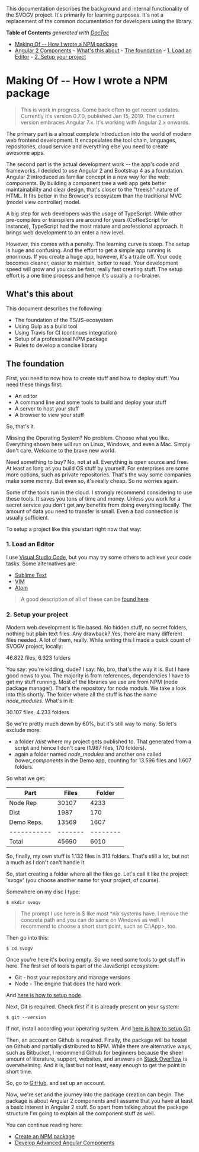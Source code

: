 This documentation describes the background and internal functionality of the SVOGV project. It's primarily for learning purposes.
It's not a replacement of the common documentation for developers using the library.

**Table of Contents** _generated with [DocToc](http://doctoc.herokuapp.com/)_

- [Making Of -- How I wrote a NPM package](#)
- [Angular 2 Components](#) - [What's this about](#) - [The foundation](#) - [1. Load an Editor](#) - [2. Setup your project](#)

# Making Of -- How I wrote a NPM package

> This is work in progress. Come back often to get recent updates. Currently it's version 0.7.0, published Jan 15, 2019. The current version embraces Angular 7.x. It's working with Angular 2.x onwards.

The primary part is a almost complete introduction into the world of modern web frontend development. It encapsulates the
tool chain, languages, repositories, cloud service and everything else you need to create awesome apps.

The second part is the actual development work -- the app's code and frameworks. I decided to use Angular 2 and Bootstrap 4
as a foundation. Angular 2 introduced as familiar concept in a new way for the web: components. By building a component tree a web app gets better maintainability and clear design, that's closer to the "treeish" nature of HTML. It fits better in the Browser's ecosystem
than the traditional MVC (model view controller) model.

A big step for web developers was the usage of TypeScript. While other pre-compilers or transpilers are around for years (CoffeeScript for instance),
TypeScript had the most mature and professional approach. It brings web development to an enter a new level.

However, this comes with a penalty. The learning curve is steep. The setup is huge and confusing. And the effort to get a simple app running
is enormous. If you create a huge app, however, it's a trade off. Your code becomes cleaner, easier to maintain, better to read. Your development
speed will grow and you can be fast, really fast creating stuff. The setup effort is a one time process and hence it's usually a no-brainer.

## What's this about

This document describes the following:

- The foundation of the TS/JS-ecosystem
- Using Gulp as a build tool
- Using Travis for CI (continues integration)
- Setup of a professional NPM package
- Rules to develop a concise library

## The foundation

First, you need to now how to create stuff and how to deploy stuff. You need these things first:

- An editor
- A command line and some tools to build and deploy your stuff
- A server to host your stuff
- A browser to view your stuff

So, that's it.

Missing the Operating System? No problem. Choose what you like. Everything shown here will run on Linux, Windows, and even a Mac.
Simply don't care. Welcome to the brave new world.

Need something to buy? No, not at all. Everything is open source and free. At least as long as you build OS stuff by yourself. For enterprises
are some more options, such as private repositories. That's the way some companies make some money. But even so, it's really cheap. So no
worries again.

Some of the tools run in the cloud. I strongly recommend considering to use these tools. It saves you tons of time and money. Unless you work
for a secret service you don't get any benefits from doing everything locally. The amount of data you need to transfer is small. Even a bad
connection is usually sufficient.

To setup a project like this you start right now that way:

### 1. Load an Editor

I use [Visual Studio Code](https://code.visualstudio.com/), but you may try some others to achieve your code tasks. Some alternatives are:

- [Sublime Text](https://www.sublimetext.com/)
- [VIM](https://www.liveedu.tv/godlyperfection/)
- [Atom](https://atom.io/)

> A good description of all of these can be [found here](http://blog.liveedu.tv/10-best-text-editors-programming-2016/).

### 2. Setup your project

Modern web development is file based. No hidden stuff, no secret folders, nothing but plain text files. Any drawback? Yes, there are many
different files needed. A lot of them, really. While writing this I made a quick count of SVOGV project, locally:

46.822 files, 6.323 folders

You say: you're kidding, dude? I say: No, bro, that's the way it is. But I have good news to you. The majority is from references, dependencies
I have to get my stuff running. Most of the libraries we use are from NPM (node package manager). That's the repository for node moduls. We take a look
into this shortly. The folder where all the stuff is has the name _node_modules_. What's in it:

30.107 files, 4.233 folders

So we're pretty much down by 60%, but it's still way to many. So let's exclude more:

- a folder _/dist_ where my project gets published to. That generated from a script and hence I don't care (1.987 files, 170 folders).
- again a folder named _node_modules_ and another one called _bower_components_ in the Demo app, counting for 13.596 files and 1.607 folders.

So what we get:

| Part        | Files   | Folder   |
| ----------- | ------- | -------- |
| Node Rep    | 30107   | 4233     |
| Dist        | 1987    | 170      |
| Demo Reps.  | 13569   | 1607     |
| ----------- | ------- | -------- |
| Total       | 45690   | 6010     |

So, finally, my own stuff is 1.132 files in 313 folders. That's still a lot, but not a much as I don't can't handle it.

So, start creating a folder where all the files go. Let's call it like the project: 'svogv' (you choose another name for your project, of course).

Somewhere on my disc I type:

```
$ mkdir svogv
```

> The prompt I use here is \$ like most \*nix systems have. I remove the concrete path and you can do same on Windows as well. I recommend to choose a short start point, such as C:\App>, too.

Then go into this:

```
$ cd svogv
```

Once you're here it's boring empty. So we need some tools to get stuff in here. The first set of tools is part of the JavaScript ecosystem:

- Git - host your repository and manage versions
- Node - The engine that does the hard work

And [here is how to setup node](./setup/setup-node).

Next, Git is required. Check first if it is already present on your system:

```
$ git --version
```

If not, install according your operating system. And [here is how to setup Git](./setup/setup-git).

Then, an account on Github is required. Finally, the package will be hostet on Github and partially distributed to NPM. While there are alternative ways,
such as Bitbucket, I recommend Github for beginners because the sheer amount of literature, support, websites, and answers on [Stack Overflow](https://stackoverflow.com/)
is overwhelming. And it is, last but not least, easy enough to get the point in short time.

So, go to [GitHub](https://github.com/), and set up an account.

Now, we're set and the journey into the package creation can begin. The package is about Angular 2 components and I assume that you have at least a basic
interest in Angular 2 stuff. So apart from talking about the package structure I'm going to explain all the component stuff as well.

You can continue reading here:

- [Create an NPM package](./create-npm)
- [Develop Advanced Angular Components](./angular-intro)
